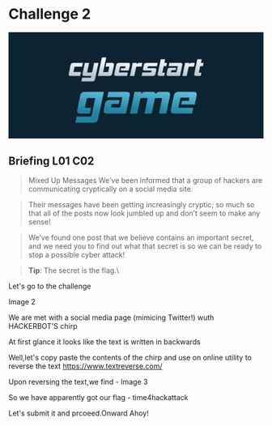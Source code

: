 # Challenge 2

![](../../.gitbook/assets/CS.png)

## Briefing L01 C02

> Mixed Up Messages We’ve been informed that a group of hackers are communicating cryptically on a social media site.

> Their messages have been getting increasingly cryptic; so much so that all of the posts now look jumbled up and don’t seem to make any sense!

> We’ve found one post that we believe contains an important secret, and we need you to find out what that secret is so we can be ready to stop a possible cyber attack!

> **Tip**: The secret is the flag.\
>

Let's go to the challenge

Image 2

We are met with a social media page (mimicing Twitter!) wuth HACKERBOT'S chirp

At first glance it looks like the text is written in backwards

Well,let's copy paste the contents of the chirp and use on online utility to reverse the text https://www.textreverse.com/

Upon reversing the text,we find - Image 3

So we have apparently got our flag - time4hackattack

Let's submit it and prcoeed.Onward Ahoy!
